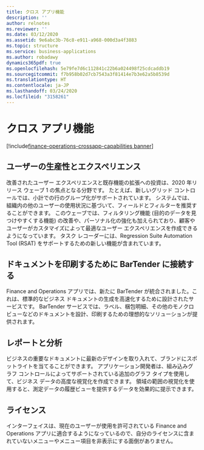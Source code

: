 ```yaml
---
title: クロス アプリ機能
description: ''
author: relnotes
ms.reviewer: ''
ms.date: 03/12/2020
ms.assetid: 9e6abc3b-76c8-e911-a968-000d3a4f3883
ms.topic: structure
ms.service: business-applications
ms.author: robadawy
dynamics365pdf: true
ms.openlocfilehash: 5e79fe7d6c112841c22b6a024498f25cdcaddb19
ms.sourcegitcommit: f7b958b02d7cb7543a3f81414e7b3e62a5b8539d
ms.translationtype: HT
ms.contentlocale: ja-JP
ms.lasthandoff: 03/24/2020
ms.locfileid: "3158261"
---
```

# <a name="cross-app-features"></a>クロス アプリ機能

[!include[finance-operations-crossapp-capabilities banner](../includes/finance-operations-crossapp-capabilities.md)]

<!--structure start-->
## <a name="user-productivity-and-experiences"></a>ユーザーの生産性とエクスペリエンス
改善されたユーザー エクスペリエンスと既存機能の拡張への投資は、2020 年リリース ウェーブ 1 の焦点となる分野です。 たとえば、新しいグリッド コントロールでは、小計での行のグループ化がサポートされています。 システムでは、組織内の他のユーザーの使用状況に基づいて、フィールドとフィルターを推奨することができます。 このウェーブでは、フィルタリング機能 (目的のデータを見つけやすくする機能) の改善や、パーソナル化の強化も加えられており、顧客やユーザーがカスタマイズによって最適なユーザー エクスペリエンスを作成できるようになっています。 タスク レコーダーには、Regression Suite Automation Tool (RSAT) をサポートするための新しい機能が含まれています。

## <a name="connect-to-bartender-for-printing-documents"></a>ドキュメントを印刷するために BarTender に接続する
Finance and Operations アプリでは、新たに BarTender が統合されました。これは、標準的なビジネス ドキュメントの生成を高速化するために設計されたサービスです。 BarTender サービスでは、ラベル、梱包明細、その他のモノクロ ビューなどのドキュメントを設計、印刷するための理想的なソリューションが提供されます。 

## <a name="reporting-and-analytics"></a>レポートと分析
ビジネスの重要なドキュメントに最新のデザインを取り入れて、ブランドにスポットライトを当てることができます。 アプリケーション開発者は、組み込みグラフ コントロールによってサポートされている追加のグラフ タイプを使用して、ビジネス データの高度な視覚化を作成できます。 領域の範囲の視覚化を使用すると、測定データの履歴ビューを提供するデータを効果的に提示できます。

## <a name="licensing"></a>ライセンス
インターフェイスは、現在のユーザーが使用を許可されている Finance and Operations アプリに適合するようになっているので、自分のライセンスに含まれていないメニューやメニュー項目を非表示にする面倒がありません。
<!--structure end-->




